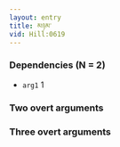 ```yaml
---
layout: entry
title: མཉམ་
vid: Hill:0619
---
```

### Dependencies (N = 2)
* `arg1` 1


### Two overt arguments


### Three overt arguments
